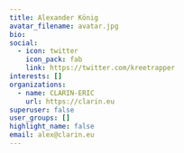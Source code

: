 ```yaml
---
title: Alexander König
avatar_filename: avatar.jpg
bio: 
social:
  - icon: twitter
    icon_pack: fab
    link: https://twitter.com/kreetrapper
interests: []
organizations:
  - name: CLARIN-ERIC
    url: https://clarin.eu
superuser: false
user_groups: []
highlight_name: false
email: alex@clarin.eu
---
```


